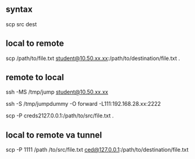 ## syntax 
scp src dest

## local to remote
scp /path/to/file.txt student@10.50.xx.xx:/path/to/destination/file.txt .

## remote to local
ssh -MS /tmp/jump student@10.50.xx.xx

ssh -S /tmp/jumpdummy -O forward -L111:192.168.28.xx:2222

scp -P creds2127.0.0.1:/path/to/src/file.txt .

## local to remote va tunnel 
scp -P 1111 /path /to/src/file.txt ced@127.0.0.1:/path/to/destination/file.txt
